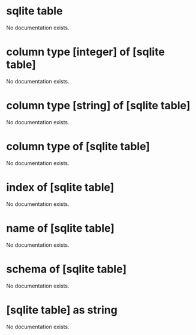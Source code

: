 # sqlite table

No documentation exists.

# column type [integer] of [sqlite table]

No documentation exists.

# column type [string] of [sqlite table]

No documentation exists.

# column type of [sqlite table]

No documentation exists.

# index of [sqlite table]

No documentation exists.

# name of [sqlite table]

No documentation exists.

# schema of [sqlite table]

No documentation exists.

# [sqlite table] as string

No documentation exists.
